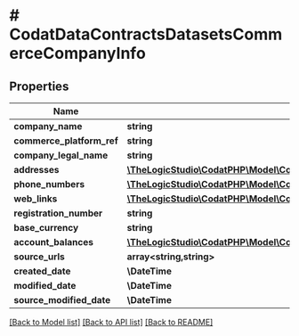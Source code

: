 # # CodatDataContractsDatasetsCommerceCompanyInfo

## Properties

Name | Type | Description | Notes
------------ | ------------- | ------------- | -------------
**company_name** | **string** |  | [optional]
**commerce_platform_ref** | **string** |  | [optional]
**company_legal_name** | **string** |  | [optional]
**addresses** | [**\TheLogicStudio\CodatPHP\Model\CodatDataContractsDatasetsCommerceAddress[]**](CodatDataContractsDatasetsCommerceAddress.md) |  | [optional]
**phone_numbers** | [**\TheLogicStudio\CodatPHP\Model\CodatDataContractsDatasetsCommercePhone[]**](CodatDataContractsDatasetsCommercePhone.md) |  | [optional]
**web_links** | [**\TheLogicStudio\CodatPHP\Model\CodatDataContractsDatasetsCommerceWebLink[]**](CodatDataContractsDatasetsCommerceWebLink.md) |  | [optional]
**registration_number** | **string** |  | [optional]
**base_currency** | **string** |  | [optional]
**account_balances** | [**\TheLogicStudio\CodatPHP\Model\CodatDataContractsDatasetsCommerceAccountBalance[]**](CodatDataContractsDatasetsCommerceAccountBalance.md) |  | [optional]
**source_urls** | **array<string,string>** |  | [optional]
**created_date** | **\DateTime** |  | [optional]
**modified_date** | **\DateTime** |  | [optional]
**source_modified_date** | **\DateTime** |  | [optional]

[[Back to Model list]](../../README.md#models) [[Back to API list]](../../README.md#endpoints) [[Back to README]](../../README.md)

